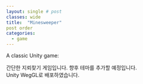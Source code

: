 ```yaml
---
layout: single # post
classes: wide
title:  "Minesweeper"
post order
categories:
  - game
---
```


A classic Unity game: 

간단한 지뢰찾기 게임입니다. 향후 테마를 추가할 예정입니다.
<br/>
Unity WegGL로 배포하였습니다. 

<p align="center">
</p>
